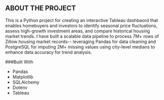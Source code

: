## ABOUT THE PROJECT

This is a Python project for creating an interactive Tableau dashbaord that enables homebuyers and investors to identify seasonal price fluctuations, assess high-growth investment areas, and compare historical housing market trends. I have built a scalable data pipeline to process 7M+ rows of Zillow housing market records-- leveraging Pandas for data cleaning and PostgreSQL for imputing 2M+ missing values using city-level medians to enhance data accuracy for trend analysis. 

###Built With

* Pandas
* Matplotlib
* SQLAlchemy
* Dotenv
* Tableau

